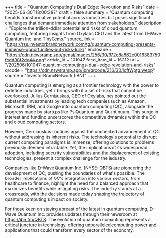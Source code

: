 +++
title = "Quantum Computing's Dual Edge: Revolution and Risks"
date = "2025-06-30T18:00:38Z"
draft = false
summary = "Quantum computing heralds transformative potential across industries but poses significant challenges that demand immediate attention from stakeholders."
description = "Explore the trillion-dollar potential and risks of cloud quantum computing, featuring insights from Oxylabs CEO and the latest from D-Wave Quantum Inc. and TinyGems."
source_link = "https://rss.investorbrandnetwork.com/tg/quantum-computing-presents-immense-opportunities-but-risks-lurk/"
enclosure = "https://cdn.newsramp.app/genai/images/256/30/972e8a862c0016383750fcdd88f2de44.png"
article_id = 101047
feed_item_id = 16312
url = "/202506/101047-quantum-computings-dual-edge-revolution-and-risks"
qrcode = "https://cdn.newsramp.app/ibn/qrcode/256/30/loftWptg.webp"
source = "InvestorBrandNetwork (IBN)"
+++

<p>Quantum computing is emerging as a frontier technology with the power to redefine industries, yet it brings with it a set of risks that cannot be overlooked. Julius Černiauskas, CEO of Oxylabs, has pointed out the substantial investments by leading tech companies such as Amazon, Microsoft, IBM, and Google into quantum computing (QC), alongside the progress made by startups like PsiQuantum and Quantinuum. This surge in interest and funding underscores the competitive dynamics within the QC and cloud computing sectors.</p><p>However, Černiauskas cautions against the unchecked advancement of QC without addressing its inherent risks. The technology's potential to disrupt current computing paradigms is immense, offering solutions to problems previously deemed intractable. Yet, the implications of its widespread adoption, including security vulnerabilities and the displacement of existing technologies, present a complex challenge for the industry.</p><p>Companies like D-Wave Quantum Inc. (NYSE: QBTS) are pioneering the development of QC, pushing the boundaries of what's possible. The broader implications of QC's integration into various sectors, from healthcare to finance, highlight the need for a balanced approach that maximizes benefits while mitigating risks. The industry stands at a crossroads, with the decisions made today shaping the trajectory of quantum computing's impact on society.</p><p>For those keen on staying abreast of the latest in quantum computing, D-Wave Quantum Inc. provides updates through their newsroom at <a href='https://ibn.fm/QBTS' rel='nofollow' target='_blank'>https://ibn.fm/QBTS</a>. The evolution of quantum computing represents a critical juncture in technology, offering unparalleled computing power and applications that could transform every sector of the economy.</p>